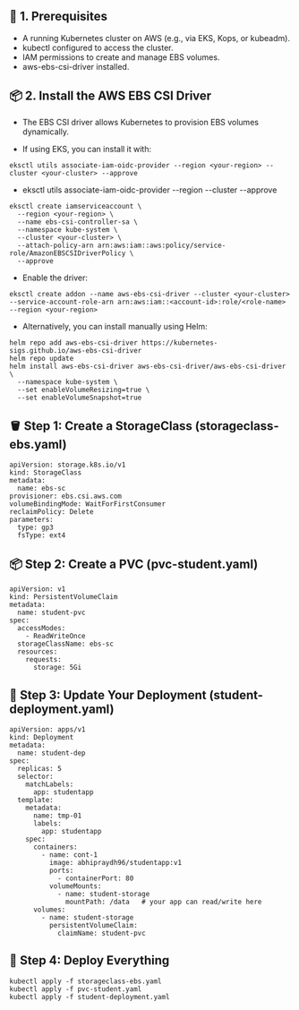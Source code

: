 ## 🧭 1. Prerequisites

- A running Kubernetes cluster on AWS (e.g., via EKS, Kops, or kubeadm).
- kubectl configured to access the cluster.
- IAM permissions to create and manage EBS volumes.
- aws-ebs-csi-driver installed.

## 📦 2. Install the AWS EBS CSI Driver

- The EBS CSI driver allows Kubernetes to provision EBS volumes dynamically.

- If using EKS, you can install it with:
````
eksctl utils associate-iam-oidc-provider --region <your-region> --cluster <your-cluster> --approve

````
- eksctl utils associate-iam-oidc-provider --region <your-region> --cluster <your-cluster> --approve
````
eksctl create iamserviceaccount \
  --region <your-region> \
  --name ebs-csi-controller-sa \
  --namespace kube-system \
  --cluster <your-cluster> \
  --attach-policy-arn arn:aws:iam::aws:policy/service-role/AmazonEBSCSIDriverPolicy \
  --approve
````

- Enable the driver:
````
eksctl create addon --name aws-ebs-csi-driver --cluster <your-cluster> --service-account-role-arn arn:aws:iam::<account-id>:role/<role-name> --region <your-region>
````


- Alternatively, you can install manually using Helm:
````
helm repo add aws-ebs-csi-driver https://kubernetes-sigs.github.io/aws-ebs-csi-driver
helm repo update
helm install aws-ebs-csi-driver aws-ebs-csi-driver/aws-ebs-csi-driver \
  --namespace kube-system \
  --set enableVolumeResizing=true \
  --set enableVolumeSnapshot=true
````

## 🪣 Step 1: Create a StorageClass (storageclass-ebs.yaml)
````
apiVersion: storage.k8s.io/v1
kind: StorageClass
metadata:
  name: ebs-sc
provisioner: ebs.csi.aws.com
volumeBindingMode: WaitForFirstConsumer
reclaimPolicy: Delete
parameters:
  type: gp3
  fsType: ext4
````

## 📦 Step 2: Create a PVC (pvc-student.yaml)
````
apiVersion: v1
kind: PersistentVolumeClaim
metadata:
  name: student-pvc
spec:
  accessModes:
    - ReadWriteOnce
  storageClassName: ebs-sc
  resources:
    requests:
      storage: 5Gi
````

## 🚀 Step 3: Update Your Deployment (student-deployment.yaml)
````
apiVersion: apps/v1
kind: Deployment
metadata:
  name: student-dep
spec:
  replicas: 5
  selector:
    matchLabels:
      app: studentapp
  template:
    metadata:
      name: tmp-01
      labels:
        app: studentapp
    spec:
      containers:
        - name: cont-1
          image: abhipraydh96/studentapp:v1
          ports:
            - containerPort: 80
          volumeMounts:
            - name: student-storage
              mountPath: /data   # your app can read/write here
      volumes:
        - name: student-storage
          persistentVolumeClaim:
            claimName: student-pvc
````
## 🧪 Step 4: Deploy Everything
````
kubectl apply -f storageclass-ebs.yaml
kubectl apply -f pvc-student.yaml
kubectl apply -f student-deployment.yaml
````
